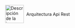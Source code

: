 <a href="https://www.figma.com/board/YOguZXiduA2Ts4I3AJUwFO/Arquitectura-de-REST-API?node-id=0-1&t=embIndO9ZReAUpWJ-1" target="_blank" rel="noopener noreferrer" style="display: flex; align-items: center; text-decoration: none;">
  <img src="https://http.cat/images/102.jpg" alt="Descripción de la imagen" style="width: 60px; height: 60px; margin-right: 8px;">
  Arquitectura Api Rest
</a>
